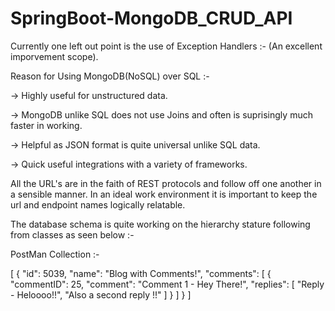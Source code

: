 # SpringBoot-MongoDB_CRUD_API

Currently one left out point is the use of Exception Handlers :- (An excellent imporvement scope).


Reason for Using MongoDB(NoSQL) over SQL :-


-> Highly useful for unstructured data.

-> MongoDB unlike SQL does not use Joins and often is suprisingly much faster in working.

-> Helpful as JSON format is quite universal unlike SQL data.

-> Quick useful integrations with a variety of frameworks.


All the URL's are in the faith of REST protocols and follow off one another in a sensible manner. In an ideal work environment it is important
to keep the url and endpoint names logically relatable.


The database schema is quite working on the hierarchy stature following from classes as seen below :-


PostMan Collection :- 

[
    {
        "id": 5039,
        "name": "Blog with Comments!",
        "comments": [
            {
                "commentID": 25,
                "comment": "Comment 1 - Hey There!",
                "replies": [
                    "Reply - Heloooo!!",
                    "Also a second reply !!"
                ]
            }
        ]
    }
]
